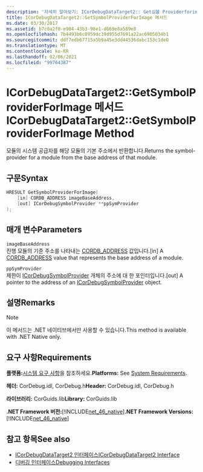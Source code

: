 ```yaml
---
description: '자세히 알아보기: ICorDebugDataTarget2:: Get심볼 Providerforimage 메서드'
title: ICorDebugDataTarget2::GetSymbolProviderForImage 메서드
ms.date: 03/30/2017
ms.assetid: b7c0a2f0-e904-43b3-98e1-d669e8a589e8
ms.openlocfilehash: 7b4493b6c0959dc39d955d7691a22ac6905034b1
ms.sourcegitcommit: ddf7edb67715a5b9a45e3dd44536dabc153c1de0
ms.translationtype: MT
ms.contentlocale: ko-KR
ms.lasthandoff: 02/06/2021
ms.locfileid: "99764387"
---
```

# <a name="icordebugdatatarget2getsymbolproviderforimage-method"></a><span data-ttu-id="bf8ca-103">ICorDebugDataTarget2::GetSymbolProviderForImage 메서드</span><span class="sxs-lookup"><span data-stu-id="bf8ca-103">ICorDebugDataTarget2::GetSymbolProviderForImage Method</span></span>

<span data-ttu-id="bf8ca-104">모듈의 시스템 공급자를 해당 모듈의 기본 주소에서 반환합니다.</span><span class="sxs-lookup"><span data-stu-id="bf8ca-104">Returns the symbol-provider for a module from the base address of that module.</span></span>  
  
## <a name="syntax"></a><span data-ttu-id="bf8ca-105">구문</span><span class="sxs-lookup"><span data-stu-id="bf8ca-105">Syntax</span></span>  
  
```cpp  
HRESULT GetSymbolProviderForImage(  
    [in] CORDB_ADDRESS imageBaseAddress,
    [out] ICorDebugSymbolProvider **ppSymProvider  
);  
```  
  
## <a name="parameters"></a><span data-ttu-id="bf8ca-106">매개 변수</span><span class="sxs-lookup"><span data-stu-id="bf8ca-106">Parameters</span></span>  

 `imageBaseAddress`  
 <span data-ttu-id="bf8ca-107">진행 모듈의 기준 주소를 나타내는 [CORDB_ADDRESS](../common-data-types-unmanaged-api-reference.md) 값입니다.</span><span class="sxs-lookup"><span data-stu-id="bf8ca-107">[in] A [CORDB_ADDRESS](../common-data-types-unmanaged-api-reference.md) value that represents the base address of a module.</span></span>  
  
 `ppSymProvider`  
 <span data-ttu-id="bf8ca-108">제한이 [ICorDebugSymbolProvider](icordebugsymbolprovider-interface.md) 개체의 주소에 대 한 포인터입니다.</span><span class="sxs-lookup"><span data-stu-id="bf8ca-108">[out] A pointer to the address of an [ICorDebugSymbolProvider](icordebugsymbolprovider-interface.md) object.</span></span>  
  
## <a name="remarks"></a><span data-ttu-id="bf8ca-109">설명</span><span class="sxs-lookup"><span data-stu-id="bf8ca-109">Remarks</span></span>  
  
> [!NOTE]
> <span data-ttu-id="bf8ca-110">이 메서드는 .NET 네이티브에서만 사용할 수 있습니다.</span><span class="sxs-lookup"><span data-stu-id="bf8ca-110">This method is available with .NET Native only.</span></span>  
  
## <a name="requirements"></a><span data-ttu-id="bf8ca-111">요구 사항</span><span class="sxs-lookup"><span data-stu-id="bf8ca-111">Requirements</span></span>  

 <span data-ttu-id="bf8ca-112">**플랫폼:**[시스템 요구 사항](../../get-started/system-requirements.md)을 참조하세요.</span><span class="sxs-lookup"><span data-stu-id="bf8ca-112">**Platforms:** See [System Requirements](../../get-started/system-requirements.md).</span></span>  
  
 <span data-ttu-id="bf8ca-113">**헤더:** CorDebug.idl, CorDebug.h</span><span class="sxs-lookup"><span data-stu-id="bf8ca-113">**Header:** CorDebug.idl, CorDebug.h</span></span>  
  
 <span data-ttu-id="bf8ca-114">**라이브러리:** CorGuids.lib</span><span class="sxs-lookup"><span data-stu-id="bf8ca-114">**Library:** CorGuids.lib</span></span>  
  
 <span data-ttu-id="bf8ca-115">**.NET Framework 버전:**[!INCLUDE[net_46_native](../../../../includes/net-46-native-md.md)]</span><span class="sxs-lookup"><span data-stu-id="bf8ca-115">**.NET Framework Versions:** [!INCLUDE[net_46_native](../../../../includes/net-46-native-md.md)]</span></span>  
  
## <a name="see-also"></a><span data-ttu-id="bf8ca-116">참고 항목</span><span class="sxs-lookup"><span data-stu-id="bf8ca-116">See also</span></span>

- [<span data-ttu-id="bf8ca-117">ICorDebugDataTarget2 인터페이스</span><span class="sxs-lookup"><span data-stu-id="bf8ca-117">ICorDebugDataTarget2 Interface</span></span>](icordebugdatatarget2-interface.md)
- [<span data-ttu-id="bf8ca-118">디버깅 인터페이스</span><span class="sxs-lookup"><span data-stu-id="bf8ca-118">Debugging Interfaces</span></span>](debugging-interfaces.md)
